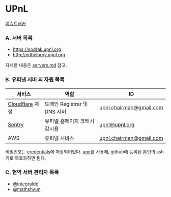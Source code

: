 UPnL
========
[이슈트래커](https://github.com/upnl/issues/issues)

### A. 서버 목록
- <https://sodrak.upnl.org>
- <http://edhelbroy.upnl.org>

자세한 내용은 [servers.md](servers.md) 참고.

### B. 유피넬 서버 외 자원 목록

서비스                | 역할                          | ID
----------------------|-------------------------------|---------------------------
[Cloudflare] 계정     | 도메인 Registrar 및 DNS 서버  | <upnl.chairman@gmail.com>
[Sentry]              | 유피넬 홈페이지 크래시 감시용 | <upnl@upnl.org>
AWS                   | 유피넬 서비스                 | <upnl.chairman@gmail.com>

비밀번호는 [credentials]에 저장되어있다. [age]를 사용해, github에 등록된 본인의
ssh 키로 복호화하면 된다.

[Cloudflare]: https://cloudflare.com
[Sentry]: https://sentry.io/upnl/upnlorg/#welcome
[credentials]: https://github.com/upnl/work/raw/refs/heads/main/credentials
[age]: https://github.com/FiloSottile/age

### C. 현역 서버 관리자 목록
- [@integraldx](https://github.com/integraldx)
- [@mathshyun](https://github.com/mathshyun)
